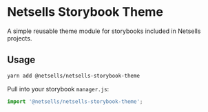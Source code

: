 # Netsells Storybook Theme

A simple reusable theme module for storybooks included in Netsells projects.

## Usage

```sh
yarn add @netsells/netsells-storybook-theme
```

Pull into your storybook `manager.js`:

```js
import '@netsells/netsells-storybook-theme';
```
